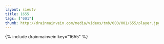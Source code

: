 ```yaml
--- 
layout: sieutv
title: 1655
tags: ["001"]
thumb: http://drainmainvein.com/media/videos/tmb/000/001/655/player.jpg
---
```

{% include drainmainvein key="1655" %} 
